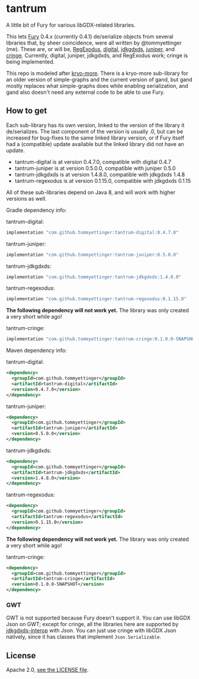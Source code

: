# tantrum

A little bit of Fury for various libGDX-related libraries.

This lets [Fury](https://fury.apache.org) 0.4.x (currently 0.4.1) de/serialize objects from several libraries that, by
sheer coincidence, were all written by @tommyettinger (me). These are, or will be,
[RegExodus](https://github.com/tommyettinger/RegExodus), [digital](https://github.com/tommyettinger/digital),
[jdkgdxds](https://github.com/tommyettinger/jdkgdxds), [juniper](https://github.com/tommyettinger/juniper),
and [cringe](https://github.com/tommyettinger/cringe). Currently, digital, juniper, jdkgdxds, and RegExodus work; cringe is being implemented.

This repo is modeled after [kryo-more](https://github.com/tommyettinger/kryo-more). There is a kryo-more sub-library
for an older version of simple-graphs and the current version of gand, but gand mostly replaces what simple-graphs
does while enabling serialization, and gand also doesn't need any external code to be able to use Fury.

## How to get

Each sub-library has its own version, linked to the version of the library it de/serializes.
The last component of the version is usually .0, but can be increased for bug-fixes to the same linked library version,
or if Fury itself had a (compatible) update available but the linked library did not have an update.

  - tantrum-digital is at version 0.4.7.0, compatible with digital 0.4.7
  - tantrum-juniper is at version 0.5.0.0, compatible with juniper 0.5.0
  - tantrum-jdkgdxds is at version 1.4.8.0, compatible with jdkgdxds 1.4.8
  - tantrum-regexodus is at version 0.1.15.0, compatible with jdkgdxds 0.1.15

All of these sub-libraries depend on Java 8, and will work with higher versions as well.

Gradle dependency info:

tantrum-digital:

```gradle
implementation "com.github.tommyettinger:tantrum-digital:0.4.7.0"
```

tantrum-juniper:

```gradle
implementation "com.github.tommyettinger:tantrum-juniper:0.5.0.0"
```

tantrum-jdkgdxds:

```gradle
implementation "com.github.tommyettinger:tantrum-jdkgdxds:1.4.8.0"
```

tantrum-regexodus:

```gradle
implementation "com.github.tommyettinger:tantrum-regexodus:0.1.15.0"
```

**The following dependency will not work yet.** The library was only created a very short while ago!

tantrum-cringe:

```gradle
implementation "com.github.tommyettinger:tantrum-cringe:0.1.0.0-SNAPSHOT"
```

Maven dependency info:

tantrum-digital:

```xml
<dependency>
  <groupId>com.github.tommyettinger</groupId>
  <artifactId>tantrum-digital</artifactId>
  <version>0.4.7.0</version>
</dependency>
```

tantrum-juniper:

```xml
<dependency>
  <groupId>com.github.tommyettinger</groupId>
  <artifactId>tantrum-juniper</artifactId>
  <version>0.5.0.0</version>
</dependency>
```

tantrum-jdkgdxds:

```xml
<dependency>
  <groupId>com.github.tommyettinger</groupId>
  <artifactId>tantrum-jdkgdxds</artifactId>
  <version>1.4.8.0</version>
</dependency>
```

tantrum-regexodus:

```xml
<dependency>
  <groupId>com.github.tommyettinger</groupId>
  <artifactId>tantrum-regexodus</artifactId>
  <version>0.1.15.0</version>
</dependency>
```

**The following dependency will not work yet.** The library was only created a very short while ago!

tantrum-cringe:

```xml
<dependency>
  <groupId>com.github.tommyettinger</groupId>
  <artifactId>tantrum-cringe</artifactId>
  <version>0.1.0.0-SNAPSHOT</version>
</dependency>
```

### GWT

GWT is not supported because Fury doesn't support it. You can use libGDX Json on GWT; except for cringe,
all the libraries here are supported by [jdkgdxds-interop](https://github.com/tommyettinger/jdkgdxds_interop) with Json. You can just use cringe
with libGDX Json natively, since it has classes that implement `Json.Serializable`.

## License

Apache 2.0, [see the LICENSE file](LICENSE).